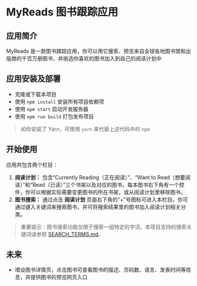 # MyReads 图书跟踪应用

## 应用简介

MyReads 是一款图书跟踪应用，你可以用它搜索、预览来自全球各地图书馆和出版商的千百万册图书，并挑选你喜欢的图书加入到自己的阅读计划中

## 应用安装及部署

- 克隆或下载本项目
- 使用 `npm install` 安装所有项目依赖项
- 使用 `npm start` 启动开发服务器
- 使用 `npm run build` 打包发布项目

> 如你安装了 Yarn，可使用 `yarn` 来代替上述代码中的 `npm`

## 开始使用

  应用共包含两个栏目：

  1. **阅读计划：** 包含“Currently Reading（正在阅读）”、“Want to Read（想要阅读）”和“Read（已读）”三个书架以及对应的图书，每本图书右下角有一个控件，你可以根据实际需要变更图书的所在书架，或从阅读计划里移除图书。
  2. **图书搜索：** 通过点击 **阅读计划** 页面右下角的“+”号图标可进入本栏目。你可通过键入关键词来搜索图书，并可将搜索结果里的图书加入阅读计划相关分类。

  > 重要提示：图书搜索功能仅限于搜索一组特定的字词，本项目支持的搜索关键词请参照 [SEARCH_TERMS.md](SEARCH_TERMS.md)。

## 未来

- 增设图书详情页，点击图书可查看图书的描述、页码数、语言、发表时间等信息，并提供图书的预览网页入口
